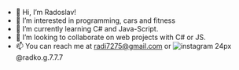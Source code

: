 - 👋 Hi, I’m Radoslav!
- 👀 I’m interested in programming, cars and fitness
- 🌱 I’m currently learning C# and Java-Script.
- 💞️ I’m looking to collaborate on web projects with C# or JS.
- 📫 You can reach me at radi7275@gmail.com or  ![instagram 24px](https://user-images.githubusercontent.com/94465605/199353835-d21de231-ceb9-44ae-9742-5231d439c355.png)
  @radko.g.7.7.7

<!---
RadkoSS/RadkoSS is a ✨ special ✨ repository because its `README.md` (this file) appears on your GitHub profile.
You can click the Preview link to take a look at your changes.
--->
